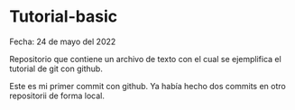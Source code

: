 # Tutorial-basic
Fecha: 24 de mayo del 2022

Repositorio que contiene un archivo de texto con el cual se ejemplifica el tutorial de git con github.

Este es mi primer commit con github. Ya había hecho dos commits en otro repositorii de forma local.
